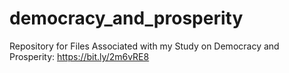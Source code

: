# democracy_and_prosperity
Repository for Files Associated with my Study on Democracy and Prosperity: https://bit.ly/2m6vRE8
